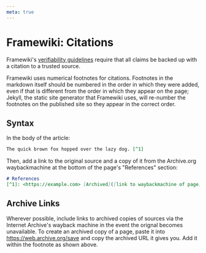```yaml
---
meta: true
---
```


# Framewiki: Citations
Framewiki's [verifiability guidelines](/framewiki:guidelines#verifiability) require that all claims be backed up with a citation to a trusted source.

Framewiki uses numerical footnotes for citations. Footnotes in the markdown itself should be numbered in the order in which they were added, even if that is different from the order in which they appear on the page; Jekyll, the static site generator that Framewiki uses, will re-number the footnotes on the published site so they appear in the correct order.

## Syntax
In the body of the article:
```md
The quick brown fox hopped over the lazy dog. [^1]
```
Then, add a link to the original source and a copy of it from the Archive.org waybackmachine at the bottom of the page's "References" section:
```md
# References
[^1]: <https://example.com> [Archived]([link to waybackmachine of page](https://web.archive.org/web/20241010024218/http://www.example.com/))
```

## Archive Links
Wherever possible, include links to archived copies of sources via the Internet Archive's wayback machine in the event the orignal becomes unavailable. To create an archived copy of a page, paste it into <https://web.archive.org/save> and copy the archived URL it gives you. Add it within the footnote as shown above.